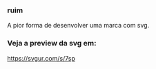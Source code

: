 ### ruim
A pior forma de desenvolver uma  marca com svg.

### Veja a preview da svg em:
https://svgur.com/s/7sp

